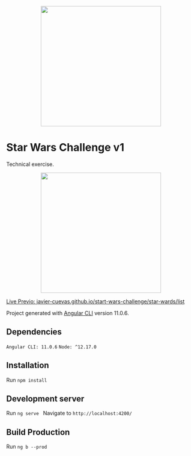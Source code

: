 <p align="center">
    <img width="320px" src="https://upload.wikimedia.org/wikipedia/commons/thumb/6/6c/Star_Wars_Logo.svg/320px-Star_Wars_Logo.svg.png">
</p>

# Star Wars Challenge v1

Technical exercise.

<p align="center">
  <a href="https://javier-cuevas.github.io/start-wars-challenge/star-wards/list" >
    <img width="320px" src="https://javier-cuevas.github.io/start-wars-challenge/assets/images/previo.png">
  </a>
</p>

<a href="https://javier-cuevas.github.io/start-wars-challenge/star-wards/list" >Live Previo: javier-cuevas.github.io/start-wars-challenge/star-wards/list</a>

Project generated with [Angular CLI](https://github.com/angular/angular-cli) version 11.0.6.

## Dependencies

```Angular CLI: 11.0.6```
```Node: ^12.17.0```

## Installation

Run `npm install`

## Development server

Run `ng serve `
Navigate to ```http://localhost:4200/```

## Build Production

Run `ng b --prod`

